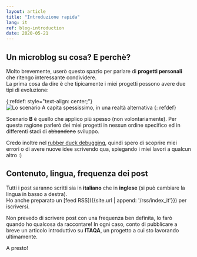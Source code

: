 ```yaml
---
layout: article
title: "Introduzione rapida"
lang: it
ref: blog-introduction
date: 2020-05-21
---
```

## Un microblog su cosa? E perchè?
Molto brevemente, userò questo spazio per parlare di **progetti personali** che ritengo interessante condividere.  
La prima cosa da dire è che tipicamente i miei progetti possono avere due tipi di evoluzione:

{:refdef: style="text-align: center;"}
<img src="{{site.url | append: '/media/20200521/scenario_scheme_it.png'}}" title="Lo scenario A capita spessissimo, in una realtà alternativa" class="responsive" onclick="window.open(this.src)">
{: refdef}

Scenario **B** è quello che applico più spesso (non volontariamente). Per questa ragione parlerò dei miei progetti in nessun ordine specifico ed in differenti stadi di ~~abbandono~~ sviluppo.

Credo inoltre nel [rubber duck debugging](https://it.wikipedia.org/wiki/Rubber_duck_debugging), quindi spero di scoprire miei errori o di avere nuove idee scrivendo qua, spiegando i miei lavori a qualcun altro :)

## Contenuto, lingua, frequenza dei post
Tutti i post saranno scritti sia in **italiano** che in **inglese** (si può cambiare la lingua in basso a destra).  
Ho anche preparato un [feed RSS]({{site.url | append: '/rss/index_it'}}) per iscriversi.

Non prevedo di scrivere post con una frequenza ben definita, lo farò quando ho qualcosa da raccontare! In ogni caso, conto di pubblicare a breve un articolo introduttivo su **ITAQA**, un progetto a cui sto lavorando ultimamente.

A presto!